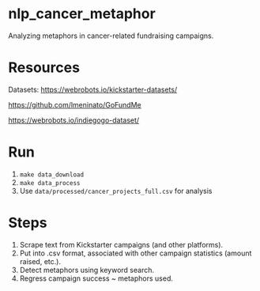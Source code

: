 # nlp_cancer_metaphor
Analyzing metaphors in cancer-related fundraising campaigns.


# Resources

Datasets:
https://webrobots.io/kickstarter-datasets/

https://github.com/lmeninato/GoFundMe

https://webrobots.io/indiegogo-dataset/

# Run

1. `make data_download`
2. `make data_process`
3. Use `data/processed/cancer_projects_full.csv` for analysis

# Steps

1. Scrape text from Kickstarter campaigns (and other platforms).  
2. Put into .csv format, associated with other campaign statistics (amount raised, etc.).
3. Detect metaphors using keyword search.
4. Regress campaign success ~ metaphors used.

